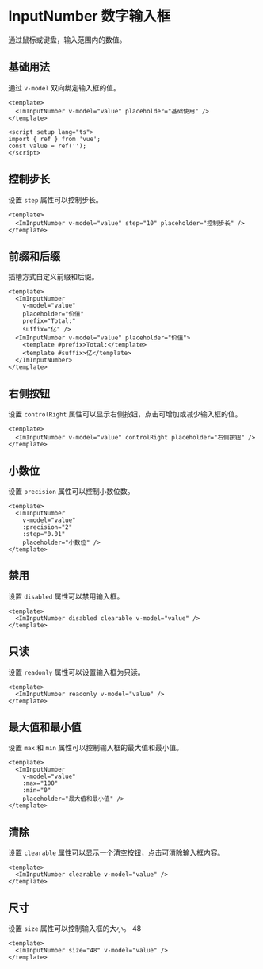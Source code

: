 # InputNumber 数字输入框

通过鼠标或键盘，输入范围内的数值。

## 基础用法

<script setup lang="ts">
import { ref } from 'vue';
const value = ref('');
const input = ref(null);
</script>

通过 `v-model` 双向绑定输入框的值。

<ImInputNumber v-model="value" placeholder="基础使用" />

```vue
<template>
  <ImInputNumber v-model="value" placeholder="基础使用" />
</template>

<script setup lang="ts">
import { ref } from 'vue';
const value = ref('');
</script>
```

## 控制步长

设置 `step` 属性可以控制步长。

<ImInputNumber v-model="value" step="10" placeholder="控制步长" />

```vue
<template>
  <ImInputNumber v-model="value" step="10" placeholder="控制步长" />
</template>
```

## 前缀和后缀

<ImInputNumber
    v-model="value"
    placeholder="价值"
    prefix="Total:"
    suffix="亿" />

插槽方式自定义前缀和后缀。

<ImInputNumber v-model="value" placeholder="价值">
    <template #prefix>Total:</template>
    <template #suffix>亿</template>
  </ImInputNumber>

```vue
<template>
  <ImInputNumber
    v-model="value"
    placeholder="价值"
    prefix="Total:"
    suffix="亿" />
  <ImInputNumber v-model="value" placeholder="价值">
    <template #prefix>Total:</template>
    <template #suffix>亿</template>
  </ImInputNumber>
</template>
```

## 右侧按钮

设置 `controlRight` 属性可以显示右侧按钮，点击可增加或减少输入框的值。

<ImInputNumber v-model="value" controlRight placeholder="右侧按钮" />

```vue
<template>
  <ImInputNumber v-model="value" controlRight placeholder="右侧按钮" />
</template>
```

## 小数位

设置 `precision` 属性可以控制小数位数。

<ImInputNumber
    v-model="value"
    :precision="2"
    :step="0.01"
    placeholder="小数位" />

```vue
<template>
  <ImInputNumber
    v-model="value"
    :precision="2"
    :step="0.01"
    placeholder="小数位" />
</template>
```

## 禁用

设置 `disabled` 属性可以禁用输入框。

<ImInputNumber disabled clearable  v-model="value" />

```vue
<template>
  <ImInputNumber disabled clearable v-model="value" />
</template>
```

## 只读

设置 `readonly` 属性可以设置输入框为只读。

<ImInputNumber readonly v-model="value" />

```vue
<template>
  <ImInputNumber readonly v-model="value" />
</template>
```

## 最大值和最小值

设置 `max` 和 `min` 属性可以控制输入框的最大值和最小值。

<ImInputNumber v-model="value" :max="100" :min="0" placeholder="最大值和最小值" />

```vue
<template>
  <ImInputNumber
    v-model="value"
    :max="100"
    :min="0"
    placeholder="最大值和最小值" />
</template>
```

## 清除

设置 `clearable` 属性可以显示一个清空按钮，点击可清除输入框内容。

<ImInputNumber clearable v-model="value" />

```vue
<template>
  <ImInputNumber clearable v-model="value" />
</template>
```

## 尺寸

设置 `size` 属性可以控制输入框的大小。 48

<ImInputNumber size="48" v-model="value" />

```vue
<template>
  <ImInputNumber size="48" v-model="value" />
</template>
```
